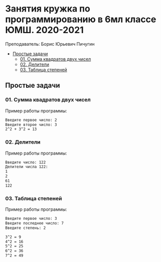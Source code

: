 # Занятия кружка по программированию в 6мл классе ЮМШ. 2020-2021

Преподаватель: Борис Юрьевич Пичугин

- [Простые задачи](#простые-задачи)
  - [01. Сумма квадратов двух чисел](#01-сумма-квадратов-двух-чисел)
  - [02. Делители](#02-делители)
  - [03. Таблица степеней](#03-таблица-степеней)

## Простые задачи

### 01. Сумма квадратов двух чисел

Пример работы программы:

```txt
Введите первое число: 2
Введите второе число: 3
2^2 + 3^2 = 13
```

### 02. Делители

Пример работы программы:

```txt
Введите число: 122
Делители числа 122:
1
2
61
122
```

### 03. Таблица степеней

Пример работы программы:

```txt
Введите первое число: 3
Введите последнее число: 7
Введите степень: 2

3^2 = 9
4^2 = 16
5^2 = 25
6^2 = 36
7^2 = 49
```
